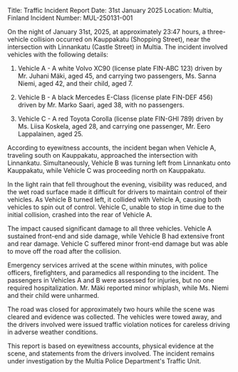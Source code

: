  Title: Traffic Incident Report
Date: 31st January 2025
Location: Multia, Finland
Incident Number: MUL-250131-001

On the night of January 31st, 2025, at approximately 23:47 hours, a three-vehicle collision occurred on Kauppakatu (Shopping Street), near the intersection with Linnankatu (Castle Street) in Multia. The incident involved vehicles with the following details:

1. Vehicle A - A white Volvo XC90 (license plate FIN-ABC 123) driven by Mr. Juhani Mäki, aged 45, and carrying two passengers, Ms. Sanna Niemi, aged 42, and their child, aged 7.

2. Vehicle B - A black Mercedes E-Class (license plate FIN-DEF 456) driven by Mr. Marko Saari, aged 38, with no passengers.

3. Vehicle C - A red Toyota Corolla (license plate FIN-GHI 789) driven by Ms. Liisa Koskela, aged 28, and carrying one passenger, Mr. Eero Lappalainen, aged 25.

According to eyewitness accounts, the incident began when Vehicle A, traveling south on Kauppakatu, approached the intersection with Linnankatu. Simultaneously, Vehicle B was turning left from Linnankatu onto Kauppakatu, while Vehicle C was proceeding north on Kauppakatu.

In the light rain that fell throughout the evening, visibility was reduced, and the wet road surface made it difficult for drivers to maintain control of their vehicles. As Vehicle B turned left, it collided with Vehicle A, causing both vehicles to spin out of control. Vehicle C, unable to stop in time due to the initial collision, crashed into the rear of Vehicle A.

The impact caused significant damage to all three vehicles. Vehicle A sustained front-end and side damage, while Vehicle B had extensive front and rear damage. Vehicle C suffered minor front-end damage but was able to move off the road after the collision.

Emergency services arrived at the scene within minutes, with police officers, firefighters, and paramedics all responding to the incident. The passengers in Vehicles A and B were assessed for injuries, but no one required hospitalization. Mr. Mäki reported minor whiplash, while Ms. Niemi and their child were unharmed.

The road was closed for approximately two hours while the scene was cleared and evidence was collected. The vehicles were towed away, and the drivers involved were issued traffic violation notices for careless driving in adverse weather conditions.

This report is based on eyewitness accounts, physical evidence at the scene, and statements from the drivers involved. The incident remains under investigation by the Multia Police Department's Traffic Unit.